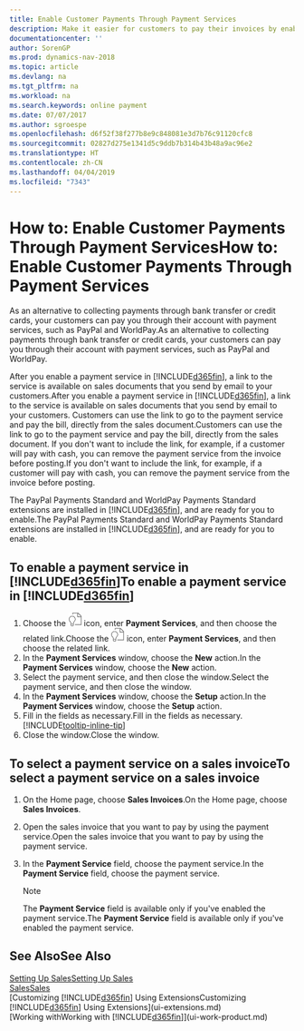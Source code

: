 ```yaml
---
title: Enable Customer Payments Through Payment Services
description: Make it easier for customers to pay their invoices by enabling payment services.
documentationcenter: ''
author: SorenGP
ms.prod: dynamics-nav-2018
ms.topic: article
ms.devlang: na
ms.tgt_pltfrm: na
ms.workload: na
ms.search.keywords: online payment
ms.date: 07/07/2017
ms.author: sgroespe
ms.openlocfilehash: d6f52f38f277b8e9c848081e3d7b76c91120cfc8
ms.sourcegitcommit: 02827d275e1341d5c9ddb7b314b43b48a9ac96e2
ms.translationtype: HT
ms.contentlocale: zh-CN
ms.lasthandoff: 04/04/2019
ms.locfileid: "7343"
---
```

# <a name="how-to-enable-customer-payments-through-payment-services"></a><span data-ttu-id="543da-103">How to: Enable Customer Payments Through Payment Services</span><span class="sxs-lookup"><span data-stu-id="543da-103">How to: Enable Customer Payments Through Payment Services</span></span>
<span data-ttu-id="543da-104">As an alternative to collecting payments through bank transfer or credit cards, your customers can pay you through their account with payment services, such as PayPal and WorldPay.</span><span class="sxs-lookup"><span data-stu-id="543da-104">As an alternative to collecting payments through bank transfer or credit cards, your customers can pay you through their account with payment services, such as PayPal and WorldPay.</span></span>  

<span data-ttu-id="543da-105">After you enable a payment service in [!INCLUDE[d365fin](includes/d365fin_md.md)], a link to the service is available on sales documents that you send by email to your customers.</span><span class="sxs-lookup"><span data-stu-id="543da-105">After you enable a payment service in [!INCLUDE[d365fin](includes/d365fin_md.md)], a link to the service is available on sales documents that you send by email to your customers.</span></span> <span data-ttu-id="543da-106">Customers can use the link to go to the payment service and pay the bill, directly from the sales document.</span><span class="sxs-lookup"><span data-stu-id="543da-106">Customers can use the link to go to the payment service and pay the bill, directly from the sales document.</span></span> <span data-ttu-id="543da-107">If you don't want to include the link, for example, if a customer will pay with cash, you can remove the payment service from the invoice before posting.</span><span class="sxs-lookup"><span data-stu-id="543da-107">If you don't want to include the link, for example, if a customer will pay with cash, you can remove the payment service from the invoice before posting.</span></span>  

<span data-ttu-id="543da-108">The PayPal Payments Standard and WorldPay Payments Standard extensions are installed in [!INCLUDE[d365fin](includes/d365fin_md.md)], and are ready for you to enable.</span><span class="sxs-lookup"><span data-stu-id="543da-108">The PayPal Payments Standard and WorldPay Payments Standard extensions are installed in [!INCLUDE[d365fin](includes/d365fin_md.md)], and are ready for you to enable.</span></span>  

## <a name="to-enable-a-payment-service-in-included365finincludesd365finmdmd"></a><span data-ttu-id="543da-109">To enable a payment service in [!INCLUDE[d365fin](includes/d365fin_md.md)]</span><span class="sxs-lookup"><span data-stu-id="543da-109">To enable a payment service in [!INCLUDE[d365fin](includes/d365fin_md.md)]</span></span>
1. <span data-ttu-id="543da-110">Choose the ![Search for Page or Report](media/ui-search/search_small.png "Search for Page or Report icon") icon, enter **Payment Services**, and then choose the related link.</span><span class="sxs-lookup"><span data-stu-id="543da-110">Choose the ![Search for Page or Report](media/ui-search/search_small.png "Search for Page or Report icon") icon, enter **Payment Services**, and then choose the related link.</span></span>  
2. <span data-ttu-id="543da-111">In the **Payment Services** window, choose the **New** action.</span><span class="sxs-lookup"><span data-stu-id="543da-111">In the **Payment Services** window, choose the **New** action.</span></span>  
3. <span data-ttu-id="543da-112">Select the payment service, and then close the window.</span><span class="sxs-lookup"><span data-stu-id="543da-112">Select the payment service, and then close the window.</span></span>  
4. <span data-ttu-id="543da-113">In the **Payment Services** window, choose the **Setup** action.</span><span class="sxs-lookup"><span data-stu-id="543da-113">In the **Payment Services** window, choose the **Setup** action.</span></span>  
5. <span data-ttu-id="543da-114">Fill in the fields as necessary.</span><span class="sxs-lookup"><span data-stu-id="543da-114">Fill in the fields as necessary.</span></span> [!INCLUDE[tooltip-inline-tip](includes/tooltip-inline-tip_md.md)]  
6. <span data-ttu-id="543da-115">Close the window.</span><span class="sxs-lookup"><span data-stu-id="543da-115">Close the window.</span></span>  

## <a name="to-select-a-payment-service-on-a-sales-invoice"></a><span data-ttu-id="543da-116">To select a payment service on a sales invoice</span><span class="sxs-lookup"><span data-stu-id="543da-116">To select a payment service on a sales invoice</span></span>
1. <span data-ttu-id="543da-117">On the Home page, choose **Sales Invoices**.</span><span class="sxs-lookup"><span data-stu-id="543da-117">On the Home page, choose **Sales Invoices**.</span></span>  
2. <span data-ttu-id="543da-118">Open the sales invoice that you want to pay by using the payment service.</span><span class="sxs-lookup"><span data-stu-id="543da-118">Open the sales invoice that you want to pay by using the payment service.</span></span>  
3. <span data-ttu-id="543da-119">In the **Payment Service** field, choose the payment service.</span><span class="sxs-lookup"><span data-stu-id="543da-119">In the **Payment Service** field, choose the payment service.</span></span>  

    > [!NOTE]  
   >   <span data-ttu-id="543da-120">The **Payment Service** field is available only if you've enabled the payment service.</span><span class="sxs-lookup"><span data-stu-id="543da-120">The **Payment Service** field is available only if you've enabled the payment service.</span></span>  

## <a name="see-also"></a><span data-ttu-id="543da-121">See Also</span><span class="sxs-lookup"><span data-stu-id="543da-121">See Also</span></span>  
[<span data-ttu-id="543da-122">Setting Up Sales</span><span class="sxs-lookup"><span data-stu-id="543da-122">Setting Up Sales</span></span>](sales-setup-sales.md)  
[<span data-ttu-id="543da-123">Sales</span><span class="sxs-lookup"><span data-stu-id="543da-123">Sales</span></span>](sales-manage-sales.md)  
[<span data-ttu-id="543da-124">Customizing [!INCLUDE[d365fin](includes/d365fin_md.md)] Using Extensions</span><span class="sxs-lookup"><span data-stu-id="543da-124">Customizing [!INCLUDE[d365fin](includes/d365fin_md.md)] Using Extensions</span></span>](ui-extensions.md)  
[<span data-ttu-id="543da-125">Working with</span><span class="sxs-lookup"><span data-stu-id="543da-125">Working with</span></span> [!INCLUDE[d365fin](includes/d365fin_md.md)]](ui-work-product.md)  
